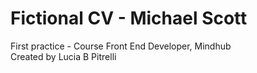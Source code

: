 # Fictional CV - Michael Scott

First practice - Course Front End Developer, Mindhub  
Created by Lucia B Pitrelli
